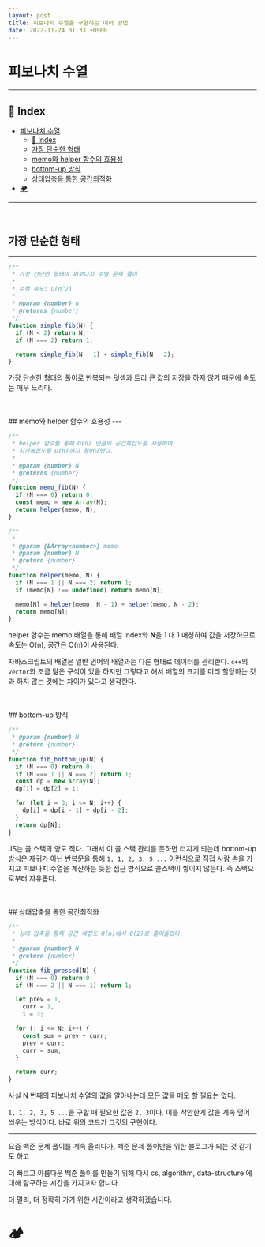```yaml
---
layout: post
title: 피보나치 수열을 구현하는 여러 방법
date: 2022-11-24 01:33 +0900
---
```


# 피보나치 수열

---

## 📇 Index


- [피보나치 수열](#피보나치-수열)
  - [📇 Index](#-index)
  - [가장 단순한 형태](#가장-단순한-형태)
  - [memo와 helper 함수의 효용성](#memo와-helper-함수의-효용성)
  - [bottom-up 방식](#bottom-up-방식)
  - [상태압축을 통한 공간최적화](#상태압축을-통한-공간최적화)
- [🏕️️](#️️)
  

---
<br>

## 가장 단순한 형태 
---

```js
/**
 * 가장 간단한 형태의 피보나치 수열 문제 풀이
 *
 * 수행 속도: O(n^2)
 *
 * @param {number} n
 * @returns {number}
 */
function simple_fib(N) {
  if (N < 2) return N;
  if (N === 2) return 1;

  return simple_fib(N - 1) + simple_fib(N - 2);
}
```
가장 단순한 형태의 풀이로 반복되는 덧셈과 트리 큰 값의 저장을 하지 않기 때문에 속도는 매우 느리다.

<br>
<br>
## memo와 helper 함수의 효용성
---

```js
/**
 * helper 함수를 통해 O(n) 만큼의 공간복잡도를 사용하여
 * 시간복잡도를 O(n)까지 끌어내렸다.
 * 
 * @param {number} N
 * @returns {number}
 */
function memo_fib(N) {
  if (N === 0) return 0;
  const memo = new Array(N);
  return helper(memo, N);
}

/**
 *
 * @param {&Array<number>} memo
 * @param {number} N
 * @return {number}
 */
function helper(memo, N) {
  if (N === 1 || N === 2) return 1;
  if (memo[N] !== undefined) return memo[N];

  memo[N] = helper(memo, N - 1) + helper(memo, N - 2);
  return memo[N];
}
```

helper 함수는 memo 배열을 통해 배열 index와 **N**을 1 대 1 매칭하여 값을 저장하므로 속도는 O(n), 공간은 O(n)이 사용된다.

자바스크립트의 배열은 일반 언어의 배열과는 다른 형태로 데이터를 관리한다. `c++`의 `vector`와 조금 닮은 구석이 있음 하지만 그렇다고 해서 배열의 크기를 미리 할당하는 것과 하지 않는 것에는 차이가 있다고 생각한다.

<br>
<br>
## bottom-up 방식

```js
/**
 * @param {number} N
 * @return {number}
 */
function fib_bottom_up(N) {
  if (N === 0) return 0;
  if (N === 1 || N === 2) return 1;
  const dp = new Array(N);
  dp[1] = dp[2] = 1;

  for (let i = 3; i <= N; i++) {
    dp[i] = dp[i - 1] + dp[i - 2];
  }
  return dp[N];
}
```
JS는 콜 스택의 양도 적다. 그래서 이 콜 스택 관리를 못하면 터지게 되는데 bottom-up 방식은 재귀가 아닌 반복문을 통해 `1, 1, 2, 3, 5 ...` 이런식으로 직접 사람 손을 가지고
피보나치 수열을 계산하는 듯한 접근 방식으로 콜스택이 쌓이지 않는다. 즉 스택으로부터 자유롭다.


<br>
<br>
## 상태압축을 통한 공간최적화 

```js
/**
 * 상태 압축을 통해 공간 복잡도 O(n)에서 O(2)로 줄어들었다.
 *
 * @param {number} N
 * @return {number}
 */
function fib_pressed(N) {
  if (N === 0) return 0;
  if (N === 2 || N === 1) return 1;

  let prev = 1,
    curr = 1,
    i = 3;

  for (; i <= N; i++) {
    const sum = prev + curr;
    prev = curr;
    curr = sum;
  }

  return curr;
}
```

사실 N 번째의 피보나치 수열의 값을 알아내는데 모든 값을 메모 할 필요는 없다.

`1, 1, 2, 3, 5 ...`을 구할 때 필요한 값은 `2, 3`이다.
이를 착안한게 값을 계속 덮어 씌우는 방식이다. 바로 위의 코드가 그것의 구현이다.


--- 

요즘 백준 문제 풀이를 계속 올리다가,
백준 문제 풀이만을 위한 블로그가 되는 것 같기도 하고

더 빠르고 아름다운 백준 풀이를 만들기 위해 다시 cs, algorithm, data-structure 에 대해 탐구하는 시간을 가지고자 합니다. 

더 멀리, 더 정확히 가기 위한 시간이라고 생각하겠습니다.

# 🏕️️
